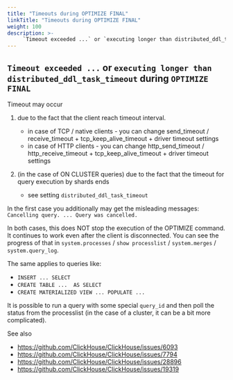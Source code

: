 ```yaml
---
title: "Timeouts during OPTIMIZE FINAL"
linkTitle: "Timeouts during OPTIMIZE FINAL"
weight: 100
description: >-
     `Timeout exceeded ...` or `executing longer than distributed_ddl_task_timeout`  during `OPTIMIZE FINAL`.
---
```


## `Timeout exceeded ...` or `executing longer than distributed_ddl_task_timeout`  during `OPTIMIZE FINAL`

Timeout may occur
1) due to the fact that the client reach timeout interval.
    - in case of TCP / native clients - you can change send_timeout / receive_timeout + tcp_keep_alive_timeout + driver timeout settings
    - in case of HTTP clients - you can change http_send_timeout / http_receive_timeout + tcp_keep_alive_timeout + driver timeout settings

2) (in the case of ON CLUSTER queries) due to the fact that the timeout for query execution by shards ends
    - see setting `distributed_ddl_task_timeout`

In the first case you additionally may get the misleading messages: `Cancelling query. ... Query was cancelled.`

In both cases, this does NOT stop the execution of the OPTIMIZE command. It continues to work even after
the client is disconnected. You can see the progress of that in `system.processes` / `show processlist` / `system.merges` / `system.query_log`.

The same applies to queries like:

- `INSERT ... SELECT`
- `CREATE TABLE ...  AS SELECT`
- `CREATE MATERIALIZED VIEW ... POPULATE ...`

It is possible to run a query with some special `query_id` and then poll the status from the processlist (in the case of a cluster, it can be a bit more complicated).

See also 
- https://github.com/ClickHouse/ClickHouse/issues/6093
- https://github.com/ClickHouse/ClickHouse/issues/7794
- https://github.com/ClickHouse/ClickHouse/issues/28896 
- https://github.com/ClickHouse/ClickHouse/issues/19319
